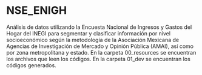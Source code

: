 # NSE_ENIGH
Análisis de datos utilizando la Encuesta Nacional de Ingresos y Gastos del Hogar del INEGI para segmentar y clasificar información por nivel socioeconómico según la metodología de la Asociación Mexicana de Agencias de Investigación de Mercado y Opinión Pública (AMAI), así como por zona metropolitana y estado.
En la carpeta 00_resources se encuentran los archivos que leen los códigos.
En la carpeta 01_dev se encuentran los códigos generados. 

